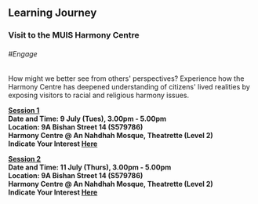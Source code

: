<!-- ---
title: 'Learning Festival 1-19 July 2019'
permalink: /events/learning-journeys/event-details/lj_vmhc/
breadcrumb: 'Learning Journey'

--- -->


## Learning Journey 
### Visit to the MUIS Harmony Centre

###### _#Engage_

How might we better see from others' perspectives? Experience how the Harmony Centre has deepened understanding of citizens' lived realities by exposing visitors to racial and religious harmony issues. 

<b><u>Session 1</u><br>
**Date and Time: 9 July (Tues), 3.00pm - 5.00pm** <br>
**Location: 9A Bishan Street 14 (S579786) <br>Harmony Centre @ An Nahdhah Mosque, Theatrette (Level 2)** <br>
**Indicate Your Interest [Here](https://www.eventbrite.sg/e/learning-journey-to-the-muis-harmony-centre-tickets-62126129927)** 

<b><u>Session 2</u><br>
**Date and Time: 11 July (Thurs), 3.00pm - 5.00pm** <br>
**Location: 9A Bishan Street 14 (S579786) <br>Harmony Centre @ An Nahdhah Mosque, Theatrette (Level 2)** <br>
**Indicate Your Interest [Here](https://www.eventbrite.sg/e/learning-journey-to-the-muis-harmony-centre-2nd-run-tickets-62241885154)** 
